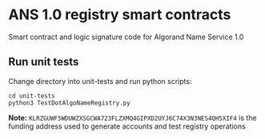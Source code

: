 # ANS 1.0 registry smart contracts

Smart contract and logic signature code for Algorand Name Service 1.0

## Run unit tests

Change directory into unit-tests and run python scripts:
```
cd unit-tests
python3 TestDotAlgoNameRegistry.py
```
**Note:** `KLRZGUWF5WDUWZXSGCWA723FLZXMQ4GIPXD2UYJ6C74X3N3NES4QH5XIF4` is the funding address used to generate accounts and test registry operations
